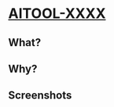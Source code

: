 # [AITOOL-XXXX](https://lampkicking.atlassian.net/browse/AITOOL-XXXX)

## What?

## Why?

## Screenshots